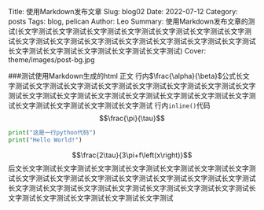 Title: 使用Markdown发布文章
Slug: blog02
Date: 2022-07-12
Category: posts
Tags: blog, pelican
Author: Leo
Summary: 使用Markdown发布文章的测试(长文字测试长文字测试长文字测试长文字测试长文字测试长文字测试长文字测试长文字测试长文字测试长文字测试长文字测试长文字测试长文字测试长文字测试长文字测试长文字测试长文字测试长文字测试长文字测试)
Cover: theme/images/post-bg.jpg

###测试使用Markdown生成的html
正文
行内$\frac{\alpha}{\beta}$公式长文字测试长文字测试长文字测试长文字测试长文字测试长文字测试长文字测试长文字测试长文字测试长文字测试长文字测试长文字测试长文字测试长文字测试长文字测试长文字测试长文字测试长文字测试长文字测试
行内`inline()`代码
$$\frac{\pi}{\tau}$$
```python
print("这是一行python代码")
print("Hello World!")
```
$$\frac{2\tau}{3\pi+f\left(x\right)}$$
后文长文字测试长文字测试长文字测试长文字测试长文字测试长文字测试长文字测试长文字测试长文字测试长文字测试长文字测试长文字测试长文字测试长文字测试长文字测试长文字测试长文字测试长文字测试长文字测试长文字测试长文字测试长文字测试长文字测试长文字测试长文字测试长文字测试
